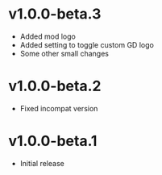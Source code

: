 # v1.0.0-beta.3

- Added mod logo
- Added setting to toggle custom GD logo
- Some other small changes

# v1.0.0-beta.2

- Fixed incompat version

# v1.0.0-beta.1

- Initial release
